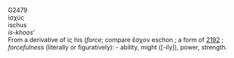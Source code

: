 <body>
  <p>G2479<br>  ἰσχύς  <br> ischus  <br><i>is-khoos‘ </i><br>From a derivative of   ἱς    his   (<i>force</i>; compare   ἔσχον    eschon  ; a form of <a href="g2192.htm">2192</a> ; <i>forcefulness</i> (literally or figuratively): - ability, might ([-ily]), power, strength.<br></p>
 </body>